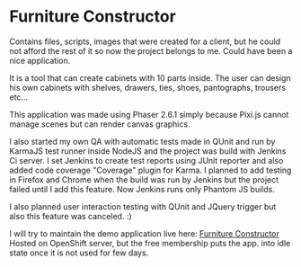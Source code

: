 Furniture Constructor
=====================

Contains files, scripts, images that were created for a client, but he could not afford the rest 
of it so now the project belongs to me. Could have been a nice application.

It is a tool that can create cabinets with 10 parts inside. The user can design his own cabinets
with shelves, drawers, ties, shoes, pantographs, trousers etc...

This application was made using Phaser 2.6.1 simply because Pixi.js cannot manage scenes but can render canvas graphics. 

I also started my own QA with automatic tests made in QUnit and run by KarmaJS test runner inside NodeJS and the project was build with Jenkins Ci server. I set Jenkins to create test reports using JUnit reporter and also added code coverage "Coverage" plugin for Karma. I planned to add testing in Firefox and Chrome when the build was run by Jenkins but the project failed until I add this feature. Now Jenkins runs only Phantom JS builds.

I also planned user interaction testing with QUnit and JQuery trigger but also this feature was canceled. :)

I will try to maintain the demo application live here: [Furniture Constructor](http://myconstructor-phasertest.rhcloud.com/)
Hosted on OpenShift server, but the free membership puts the app. into idle state once it is not used for few days.





